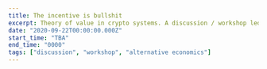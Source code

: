 ```yaml
---
title: The incentive is bullshit
excerpt: Theory of value in crypto systems. A discussion / workshop led by Ome & Polto .
date: "2020-09-22T00:00:00.000Z"
start_time: "TBA"
end_time: "0000"
tags: ["discussion", "workshop", "alternative economics"]
---
```

